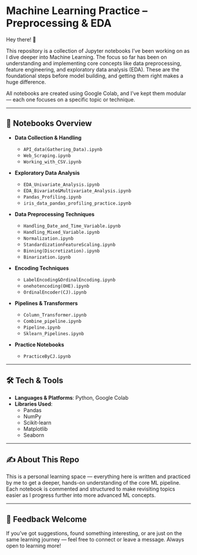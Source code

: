 # Machine Learning Practice – Preprocessing & EDA

Hey there! 👋

This repository is a collection of Jupyter notebooks I’ve been working on as I dive deeper into Machine Learning. The focus so far has been on understanding and implementing core concepts like data preprocessing, feature engineering, and exploratory data analysis (EDA). These are the foundational steps before model building, and getting them right makes a huge difference.

All notebooks are created using Google Colab, and I’ve kept them modular — each one focuses on a specific topic or technique.

---

## 📁 Notebooks Overview

- **Data Collection & Handling**
  - `API_data(Gathering_Data).ipynb`
  - `Web_Scraping.ipynb`
  - `Working_with_CSV.ipynb`

- **Exploratory Data Analysis**
  - `EDA_Univariate_Analysis.ipynb`
  - `EDA_Bivariate&Multivariate_Analysis.ipynb`
  - `Pandas_Profiling.ipynb`
  - `iris_data_pandas_profiling_practice.ipynb`

- **Data Preprocessing Techniques**
  - `Handling_Date_and_Time_Variable.ipynb`
  - `Handling_Mixed_Variable.ipynb`
  - `Normalization.ipynb`
  - `StandardizationFeatureScaling.ipynb`
  - `Binning(Discretization).ipynb`
  - `Binarization.ipynb`

- **Encoding Techniques**
  - `LabelEncoding&OrdinalEncoding.ipynb`
  - `onehotencoding(OHE).ipynb`
  - `OrdinalEncoder(CJ).ipynb`

- **Pipelines & Transformers**
  - `Column_Transformer.ipynb`
  - `Combine_pipeline.ipynb`
  - `Pipeline.ipynb`
  - `Sklearn_Pipelines.ipynb`

- **Practice Notebooks**
  - `PracticeByCJ.ipynb`

---

## 🛠 Tech & Tools

- **Languages & Platforms**: Python, Google Colab  
- **Libraries Used**:  
  - Pandas  
  - NumPy  
  - Scikit-learn  
  - Matplotlib  
  - Seaborn

---

## ✍️ About This Repo

This is a personal learning space — everything here is written and practiced by me to get a deeper, hands-on understanding of the core ML pipeline. Each notebook is commented and structured to make revisiting topics easier as I progress further into more advanced ML concepts.

---

## 🤝 Feedback Welcome

If you’ve got suggestions, found something interesting, or are just on the same learning journey — feel free to connect or leave a message. Always open to learning more!

